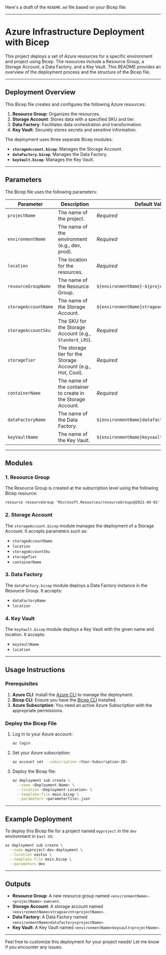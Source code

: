 Here's a draft of the `README.md` file based on your Bicep file:

---

# **Azure Infrastructure Deployment with Bicep**

This project deploys a set of Azure resources for a specific environment and project using Bicep. The resources include a Resource Group, a Storage Account, a Data Factory, and a Key Vault. This README provides an overview of the deployment process and the structure of the Bicep file.

---

## **Deployment Overview**

This Bicep file creates and configures the following Azure resources:
1. **Resource Group**: Organizes the resources.
2. **Storage Account**: Stores data with a specified SKU and tier.
3. **Data Factory**: Facilitates data orchestration and transformation.
4. **Key Vault**: Securely stores secrets and sensitive information.

The deployment uses three separate Bicep modules:
- **`storageAccount.bicep`**: Manages the Storage Account.
- **`dataFactory.bicep`**: Manages the Data Factory.
- **`keyVault.bicep`**: Manages the Key Vault.

---

## **Parameters**

The Bicep file uses the following parameters:

| **Parameter**          | **Description**                                                   | **Default Value**                                   | **Example Value**             |
|-------------------------|-------------------------------------------------------------------|---------------------------------------------------|--------------------------------|
| `projectName`           | The name of the project.                                         | _Required_                                        | `myproject`                   |
| `environmentName`       | The name of the environment (e.g., dev, prod).                  | _Required_                                        | `dev`                         |
| `location`              | The location for the resources.                                 | _Required_                                        | `East US`                     |
| `resourceGroupName`     | The name of the Resource Group.                                 | `${environmentName}-${projectName}-swecent`       | `dev-myproject-swecent`       |
| `storageAccountName`    | The name of the Storage Account.                                | `${environmentName}strageaccnt${projectName}`     | `devstrageaccntmyproject`     |
| `storageAccountSku`     | The SKU for the Storage Account (e.g., `Standard_LRS`).         | _Required_                                        | `Standard_LRS`                |
| `storageTier`           | The storage tier for the Storage Account (e.g., Hot, Cool).     | _Required_                                        | `Hot`                         |
| `containerName`         | The name of the container to create in the Storage Account.     | _Required_                                        | `mycontainer`                 |
| `dataFactoryName`       | The name of the Data Factory.                                   | `${environmentName}datafactory${projectName}`     | `devdatafactorymyproject`     |
| `keyVaultName`          | The name of the Key Vault.                                      | `${environmentName}keyvault${projectName}`        | `devkeyvaultmyproject`        |

---

## **Modules**

### 1. **Resource Group**
The Resource Group is created at the subscription level using the following Bicep resource:
```bicep
resource resourceGroup 'Microsoft.Resources/resourceGroups@2021-04-01'
```

### 2. **Storage Account**
The `storageAccount.bicep` module manages the deployment of a Storage Account. It accepts parameters such as:
- `storageAccountName`
- `location`
- `storageAccountSku`
- `storageTier`
- `containerName`

### 3. **Data Factory**
The `dataFactory.bicep` module deploys a Data Factory instance in the Resource Group. It accepts:
- `dataFactoryName`
- `location`

### 4. **Key Vault**
The `keyVault.bicep` module deploys a Key Vault with the given name and location. It accepts:
- `keyVaultName`
- `location`

---

## **Usage Instructions**

### **Prerequisites**
1. **Azure CLI**: Install the [Azure CLI](https://learn.microsoft.com/en-us/cli/azure/install-azure-cli) to manage the deployment.
2. **Bicep CLI**: Ensure you have the [Bicep CLI](https://learn.microsoft.com/en-us/azure/azure-resource-manager/bicep/install) installed.
3. **Azure Subscription**: You need an active Azure Subscription with the appropriate permissions.

### **Deploy the Bicep File**
1. Log in to your Azure account:
   ```bash
   az login
   ```
2. Set your Azure subscription:
   ```bash
   az account set --subscription <Your-Subscription-ID>
   ```
3. Deploy the Bicep file:
   ```bash
   az deployment sub create \
     --name <Deployment-Name> \
     --location <Deployment-Location> \
     --template-file main.bicep \
     --parameters <parameterfile>.json
   ```

---

## **Example Deployment**

To deploy this Bicep file for a project named `myproject` in the `dev` environment in `East US`:
```bash
az deployment sub create \
  --name myproject-dev-deployment \
  --location eastus \
  --template-file main.bicep \
  --parameters dev
```

---

## **Outputs**
- **Resource Group**: A new resource group named `<environmentName>-<projectName>-swecent`.
- **Storage Account**: A storage account named `<environmentName>strageaccnt<projectName>`.
- **Data Factory**: A Data Factory named `<environmentName>datafactory<projectName>`.
- **Key Vault**: A Key Vault named `<environmentName>keyvault<projectName>`.

---

Feel free to customize this deployment for your project needs! Let me know if you encounter any issues.
